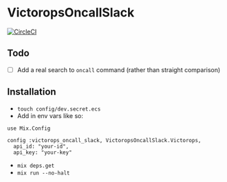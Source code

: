 # VictoropsOncallSlack

[![CircleCI](https://circleci.com/gh/chaseconey/victorops_oncall_slack.svg?style=svg)](https://circleci.com/gh/chaseconey/victorops_oncall_slack)

## Todo

- [ ] Add a real search to `oncall` command (rather than straight comparison)

## Installation

- `touch config/dev.secret.ecs`
- Add in env vars like so:

```
use Mix.Config

config :victorops_oncall_slack, VictoropsOncallSlack.Victorops,
  api_id: "your-id",
  api_key: "your-key"
```

- `mix deps.get`
- `mix run --no-halt`
